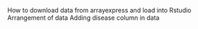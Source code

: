 How to download data from arrayexpress and load into Rstudio 
Arrangement of data 
Adding disease column in data 
